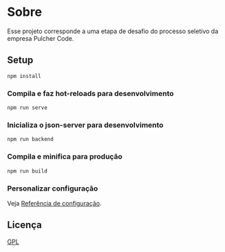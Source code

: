 # Sobre
<p>Esse projeto corresponde a uma etapa de desafio do processo seletivo da empresa Pulcher Code.</p>

## Setup
```
npm install
```

### Compila e faz hot-reloads para desenvolvimento
```
npm run serve
```

### Inicializa o json-server para desenvolvimento
```
npm run backend
```

### Compila e minifica para produção
```
npm run build
```

### Personalizar configuração
Veja [Referência de configuração](https://cli.vuejs.org/config/).

## Licença
[GPL](https://choosealicense.com/licenses/gpl-3.0/)
